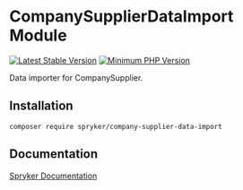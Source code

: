 # CompanySupplierDataImport Module
[![Latest Stable Version](https://poser.pugx.org/spryker/company-supplier-data-import/v/stable.svg)](https://packagist.org/packages/spryker/company-supplier-data-import)
[![Minimum PHP Version](https://img.shields.io/badge/php-%3E%3D%208.0-8892BF.svg)](https://php.net/)

Data importer for CompanySupplier.

## Installation

```
composer require spryker/company-supplier-data-import
```

## Documentation

[Spryker Documentation](https://docs.spryker.com)
